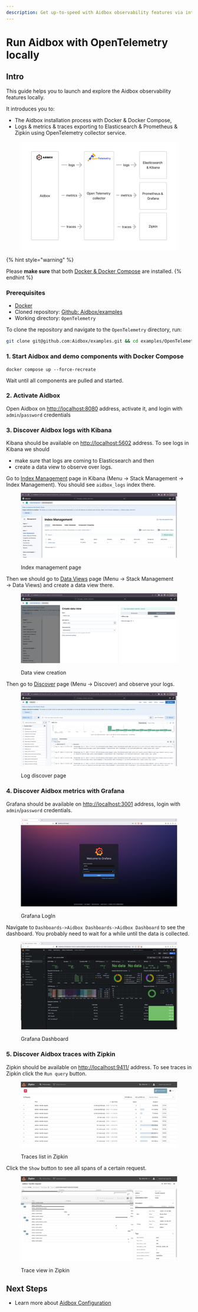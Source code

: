 ```yaml
---
description: Get up-to-speed with Aidbox observability features via interactive tutorials.
---
```


# Run Aidbox with OpenTelemetry locally

## Intro

This guide helps you to launch and explore the Aidbox observability features locally.

It introduces you to:

* The Aidbox installation process with Docker & Docker Compose,
* Logs & metrics & traces exporting to Elasticsearch & Prometheus & Zipkin using OpenTelemetry collector service.

<figure><img src="../../../.gitbook/assets/Telemetry (1).png" alt=""><figcaption></figcaption></figure>

{% hint style="warning" %}
<img src="../../../.gitbook/assets/docker.png" alt="" data-size="original">

Please **make sure** that both [Docker & Docker Compose](https://docs.docker.com/engine/install/) are installed.
{% endhint %}

### Prerequisites

* [Docker](https://www.docker.com/)
* Cloned repository: [Github: Aidbox/examples](https://github.com/Aidbox/examples/tree/main)
* Working directory: `OpenTelemetry`

To clone the repository and navigate to the `OpenTelemetry` directory, run:

```sh
git clone git@github.com:Aidbox/examples.git && cd examples/OpenTelemetry
```

### 1. Start Aidbox and demo components with Docker Compose

```shell
docker compose up --force-recreate
```

Wait until all components are pulled and started.

### 2. Activate Aidbox

Open Aidbox on [http://localhost:8080](http://localhost:8080) address, activate it, and login with `admin`/`password` credentials

### 3. Discover Aidbox logs with Kibana

Kibana should be available on [http://localhost:5602](http://localhost:5602) address. To see logs in Kibana we should&#x20;

* make sure that logs are coming to Elasticsearch and then&#x20;
* create a data view to observe over logs.

Go to [Index Management](http://localhost:5602/app/management/data/index_management/indices) page in Kibana (Menu → Stack Management → Index Management). You should see `aidbox_logs` index there.

<figure><img src="../../../.gitbook/assets/Screenshot 2023-09-27 at 15.19.04.png" alt=""><figcaption><p>Index management page</p></figcaption></figure>

Then we should go to [Data Views](http://localhost:5602/app/management/kibana/dataViews) page (Menu → Stack Management → Data Views) and create a data view there.

<figure><img src="../../../.gitbook/assets/Screenshot 2023-09-27 at 15.19.50.png" alt=""><figcaption><p>Data view creation</p></figcaption></figure>

Then go to [Discover](http://localhost:5602/app/discover) page (Menu → Discover) and observe your logs.

<figure><img src="../../../.gitbook/assets/Screenshot 2023-09-27 at 15.21.57.png" alt=""><figcaption><p>Log discover page</p></figcaption></figure>

### 4. Discover Aidbox metrics with Grafana

Grafana should be available on [http://localhost:3001](http://localhost:3001) address, login with `admin`/`password` credentials.

<figure><img src="../../../.gitbook/assets/grafana-login.png" alt=""><figcaption><p>Grafana LogIn</p></figcaption></figure>

Navigate to `Dashboards->Aidbox Dashboards->Aidbox Dashboard` to see the dashboard. You probably need to wait for a while until the data is collected.

<figure><img src="../../../.gitbook/assets/grafana-dashboard.png" alt=""><figcaption><p>Grafana Dashboard</p></figcaption></figure>

### 5. Discover Aidbox traces with Zipkin

Zipkin should be available on [http://localhost:9411/](http://localhost:9411/zipkin/) address. To see traces in Zipkin click the `Run query` button.

<figure><img src="../../../.gitbook/assets/Screenshot 2023-10-06 at 11.32.14.png" alt=""><figcaption><p>Traces list in Zipkin</p></figcaption></figure>

Click the `Show` button to see all spans of a certain request.

<figure><img src="../../../.gitbook/assets/Screenshot 2023-10-06 at 11.32.34.png" alt=""><figcaption><p>Trace view in Zipkin</p></figcaption></figure>

## Next Steps

* Learn more about [Aidbox Configuration](../../../deprecated/deprecated/zen-related/aidbox-zen-lang-project/)
